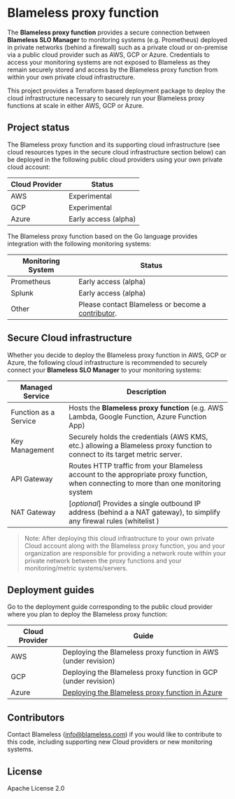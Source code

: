 # Blameless proxy function 

The **Blameless proxy function** provides a secure connection between **Blameless SLO Manager** to monitoring systems (e.g. Prometheus) deployed in private networks (behind a firewall) such as a private cloud or on-premise via a public cloud provider such as AWS, GCP or Azure. Credentials to access your monitoring systems are not exposed to Blameless as they remain securely stored and access by the Blameless proxy function from within your own private cloud infrastructure.

This project provides a Terraform based deployment package to deploy the cloud infrastructure necessary to securely run your Blameless proxy functions at scale in either AWS, GCP or Azure.

## Project status

The Blameless proxy function and its supporting cloud infrastructure (see cloud resources types in the secure cloud infrastructure section below) can be deployed in the following public cloud providers using your own private cloud account:

| Cloud Provider | Status               |
| -------------- | -------------------- |
| AWS            | Experimental         |
| GCP            | Experimental         |
| Azure          | Early access (alpha) |

The Blameless proxy function based on the Go language provides integration with the following monitoring systems:

| Monitoring System | Status                                                       |
| ----------------- | ------------------------------------------------------------ |
| Prometheus        | Early access (alpha)                                         |
| Splunk            | Early access (alpha)                                         |
| Other             | Please contact Blameless or become a [contributor](#contributors). |



## Secure Cloud infrastructure

Whether you decide to deploy the Blameless proxy function in AWS, GCP or Azure, the following cloud infrastructure is recommended to securely connect your **Blameless SLO Manager** to your monitoring systems:

| Managed Service       | Description                                                  |
| --------------------- | ------------------------------------------------------------ |
| Function as a Service | Hosts the **Blameless proxy function** (e.g. AWS Lambda, Google Function, Azure Function App) |
| Key Management        | Securely holds the credentials (AWS KMS, etc.) allowing a Blameless proxy function to connect to its target metric server. |
| API Gateway           | Routes HTTP traffic from your Blameless account to the appropriate proxy function, when connecting to more than one monitoring system |
| NAT Gateway           | [*optional*] Provides a single outbound IP address (behind a a NAT gateway), to simplify any firewal rules (whitelist ) |

> Note: After deploying this cloud infrastructure to your own private Cloud account along with the Blameless proxy function, you and your organization are responsible for providing a network route within your private network between the proxy functions and your monitoring/metric systems/servers.



## Deployment guides

Go to the deployment guide corresponding to the public cloud provider where you plan to deploy the Blameless proxy function:

| Cloud Provider | Guide                                                        |
| -------------- | ------------------------------------------------------------ |
| AWS            | Deploying the Blameless proxy function in AWS (under revision) |
| GCP            | Deploying the Blameless proxy function in GCP (under revision) |
| Azure          | [Deploying the Blameless proxy function in Azure](https://github.com/blamelesshq/proxy-function/blob/master/docs/AZURE-GUIDE.md) |



## Contributors

Contact Blameless (info@blameless.com) if you would like to contribute to this code, including supporting new Cloud providers or new monitoring systems.



## License

Apache License 2.0